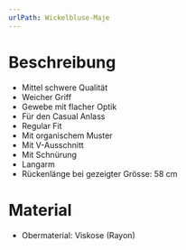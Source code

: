 ```yaml
---
urlPath: Wickelbluse-Maje
---
```

# Beschreibung
- Mittel schwere Qualität
- Weicher Griff
- Gewebe mit flacher Optik
- Für den Casual Anlass
- Regular Fit
- Mit organischem Muster
- Mit V-Ausschnitt
- Mit Schnürung
- Langarm
- Rückenlänge bei gezeigter Grösse: 58 cm

# Material
- Obermaterial: Viskose (Rayon)
